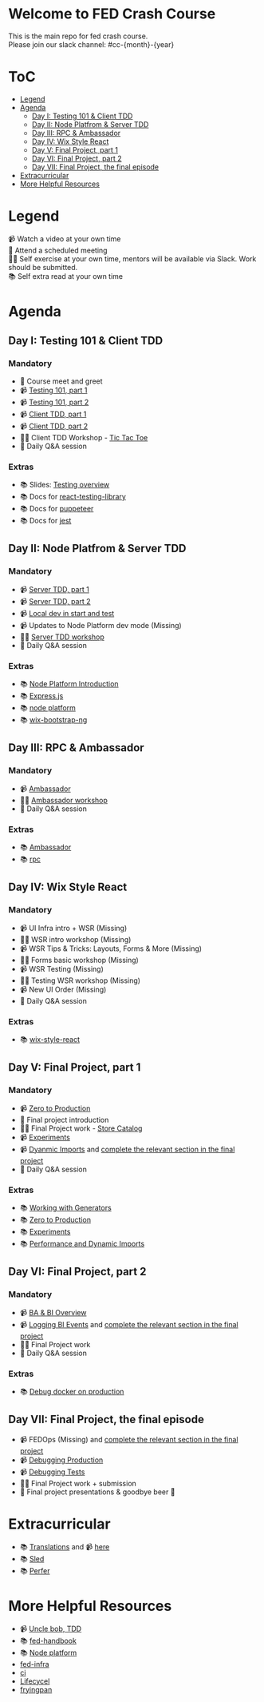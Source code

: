 # Welcome to FED Crash Course

This is the main repo for fed crash course.\
Please join our slack channel: #cc-{month}-{year} 

# ToC
* [Legend](#legend)
* [Agenda](#agenda)
  * [Day I: Testing 101 & Client TDD](#day-i-testing-101--client-tdd)
  * [Day II: Node Platfrom & Server TDD](#day-ii-node-platfrom--server-tdd)
  * [Day III: RPC & Ambassador](#day-iii-rpc--ambassador)
  * [Day IV: Wix Style React](#day-iv-wix-style-react)
  * [Day V: Final Project, part 1](#day-v-final-project-part-1)
  * [Day VI: Final Project, part 2](#day-vi-final-project-part-2)
  * [Day VII: Final Project, the final episode](#day-vii-final-project-the-final-episode)
* [Extracurricular](#extracurricular)
* [More Helpful Resources](#more-helpful-resources)

# Legend

📹 Watch a video at your own time\
📅 Attend a scheduled meeting\
🧑‍💻 Self exercise at your own time, mentors will be available via Slack. Work should be submitted.\
📚 Self extra read at your own time

# Agenda

## Day I: Testing 101 & Client TDD

### Mandatory
- 📅 Course meet and greet
- 📹 [Testing 101, part 1](https://drive.google.com/open?id=1sjIa8b1os-HrMiav0pTIBsUN6PufnPkZ)
- 📹 [Testing 101, part 2](https://drive.google.com/open?id=1J9Ckz3pOH4r3DFdG3ArMwGpw2vI1PG9-)
- 📹 [Client TDD, part 1](https://drive.google.com/open?id=1NetzbBNtyWFb7_RLDuS3J7YDTb0pkqUS)
- 📹 [Client TDD, part 2](https://drive.google.com/open?id=1Nyljsdl4LdieimyxUTDFQuYsxZ4xPs6E)
- 🧑‍💻 Client TDD Workshop - [Tic Tac Toe](./exercises/client-tdd/)
- 📅 Daily Q&A session

### Extras
- 📚 Slides: [Testing overview](https://slides.com/yanivefraim-3/testing-workshop-3#/)
- 📚 Docs for [react-testing-library](https://testing-library.com/docs/react-testing-library/api)
- 📚 Docs for [puppeteer](https://github.com/puppeteer/puppeteer)
- 📚 Docs for [jest](https://jestjs.io/docs/en/getting-started.html)

## Day II: Node Platfrom & Server TDD

### Mandatory
- 📹 [Server TDD, part 1](https://drive.google.com/open?id=1tYkaLJ69CTPd7ire-IfICAuTnTdofwHi)
- 📹 [Server TDD, part 2](https://drive.google.com/open?id=1vY3hXGbxB5v6F2ocK8_1_WnD75yb8HHN)
- 📹 [Local dev in start and test](https://drive.google.com/open?id=1W4KWwo5obkKaIvWXEreAs4gKlH_RbWkm)
- 📹 Updates to Node Platform dev mode (Missing)
- 🧑‍💻 [Server TDD workshop](./exercises/server-tdd/)
- 📅 Daily Q&A session

### Extras
- 📚 [Node Platform Introduction](./docs/node-platform-introduction.md)
- 📚 [Express.js](https://expressjs.com/)
- 📚 [node platform](https://github.com/wix-platform/wix-node-platform)
- 📚 [wix-bootstrap-ng](https://github.com/wix-platform/wix-node-platform/tree/master/bootstrap/wix-bootstrap-ng)

## Day III: RPC & Ambassador

### Mandatory
- 📹 [Ambassador](https://drive.google.com/open?id=1jo97JAbD2CXRsQyaA0nqaaXRqZ-OdG5E)
- 🧑‍💻 [Ambassador workshop](./exercises/ambassador/)
- 📅 Daily Q&A session

### Extras
- 📚 [Ambassador](https://github.com/wix-private/ambassador)
- 📚 [rpc](https://github.com/wix-platform/wix-node-platform/tree/master/rpc)

## Day IV: Wix Style React

### Mandatory
- 📹 UI Infra intro + WSR (Missing)
- 🧑‍💻 WSR intro workshop (Missing)
- 📹 WSR Tips & Tricks: Layouts, Forms & More (Missing)
- 🧑‍💻 Forms basic workshop (Missing)
- 📹 WSR Testing (Missing)
- 🧑‍💻 Testing WSR workshop (Missing)
- 📹 New UI Order (Missing)
- 📅 Daily Q&A session

### Extras
- 📚 [wix-style-react](https://github.com/wix/wix-style-react)

## Day V: Final Project, part 1
### Mandatory
- 📹 [Zero to Production](https://drive.google.com/file/d/1R8Oq3v8GT4PdwLzGknA2BxsXeu6xMqt3/view?usp=sharing)
- 📅 Final project introduction
- 🧑‍💻 Final Project work - [Store Catalog](./exercises/final-project/)
- 📹 [Experiments](https://drive.google.com/file/d/1I9qblvfN7nE6ZaX9wPoh5nbA7iiHE9tY/view?usp=sharing)
- 📹 [Dyanmic Imports](https://drive.google.com/file/d/1b5obOEjDw1Oiva89jmZ9KSdij5WwV8Kw/view?usp=sharing) and [complete the relevant section in the final project](https://github.com/wix-a/fed-crash-course/tree/master/exercises/final-project#get-a-small-bundle-size)
- 📅 Daily Q&A session

### Extras
- 📚 [Working with Generators](https://github.com/wix-private/fed-handbook/blob/master/WORKING_WITH_GENERATORS.md)
- 📚 [Zero to Production](https://github.com/wix-private/fed-handbook/blob/master/ZERO_TO_PRODUCTION.md)
- 📚 [Experiments](https://github.com/wix-private/fed-handbook/blob/master/EXPERIMENTS.md)
- 📚 [Performance and Dynamic Imports](https://docs.google.com/document/d/18tCnZAIuOoyTHaK0Pxn2PBdLWOcI4J-VJ58ZVKAvn-w/edit?usp=sharing)

## Day VI: Final Project, part 2
### Mandatory
- 📹 [BA & BI Overview](https://drive.google.com/file/d/1m4TwcudYgtwWGP1eoLPshQRPtNaLcjpO/view?usp=sharing)
- 📹 [Logging BI Events](https://drive.google.com/file/d/15KK1OAydcz1tVIv_Ps2How9-XaIFiyF7/view?usp=sharing) and [complete the relevant section in the final project](https://github.com/wix-a/fed-crash-course/tree/master/exercises/final-project#analytics)
- 🧑‍💻 Final Project work
- 📅 Daily Q&A session

### Extras
- 📚 [Debug docker on production](https://github.com/wix-platform/wix-node-platform/blob/115389d21545b9a8abaf0fdf0eb90049a1756d79/bootstrap/docs/production.md#ssh-to-server)

## Day VII: Final Project, the final episode
- 📹 FEDOps (Missing) and [complete the relevant section in the final project](https://github.com/wix-a/fed-crash-course/tree/master/exercises/final-project#monitoring)
- 📹 [Debugging Production](https://drive.google.com/file/d/1A9e0vIaldasZihv50ziuSvlypzvj4adv/view?usp=sharing)
- 📹 [Debugging Tests](https://drive.google.com/file/d/1k-Ajqa2mbD_azK4T4f2t8fGOyzV50JTJ/view?usp=sharing)
- 🧑‍💻 Final Project work + submission
- 📅 Final project presentations & goodbye beer 🍻

# Extracurricular
- 📚 [Translations](https://github.com/wix-private/fed-handbook/blob/master/TRANSLATION.md) and 📹 [here](https://drive.google.com/file/d/1amyAHNPOYj4zsXyCWK_Hi0tS-sTfs42Q/view?usp=sharing)
- 📚 [Sled](https://wix-private.github.io/sled/)
- 📚 [Perfer](https://github.com/wix-private/perfer)

# More Helpful Resources

- 📹 [Uncle bob, TDD](https://www.youtube.com/watch?v=GvAzrC6-spQ)
- 📚 [fed-handbook](https://github.com/wix-private/fed-handbook)
- 📚 [Node platform](https://github.com/wix-platform/wix-node-platform)
- [fed-infra](https://github.com/wix-private/fed-infra)
- [ci](http://ci.dev.wix/)
- [Lifecycel](https://lifecycle.wix.com/cp/#)
- [fryingpan](http://fryingpan.wixpress.com/services)
